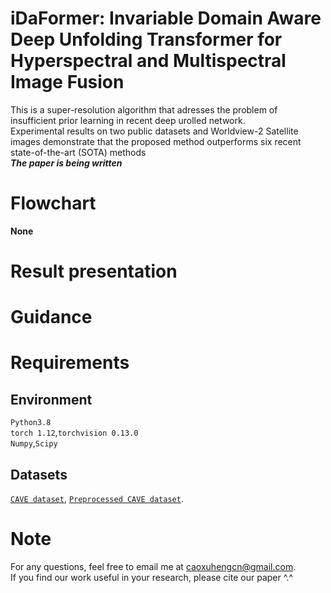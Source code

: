 # iDaFormer: Invariable Domain Aware Deep Unfolding Transformer for Hyperspectral and Multispectral Image Fusion
This is a super-resolution algorithm that adresses the problem of insufficient prior learning in recent deep urolled network.  
Experimental results on two public datasets and Worldview-2 Satellite images demonstrate that the proposed method outperforms six recent state-of-the-art (SOTA) methods  
***The paper is being written***  
# Flowchart
**None**
# Result presentation


# Guidance

# Requirements
## Environment
`Python3.8`  
`torch 1.12`,`torchvision 0.13.0`  
`Numpy`,`Scipy`  
## Datasets
[`CAVE dataset`](https://www1.cs.columbia.edu/CAVE/databases/multispectral/), 
 [`Preprocessed CAVE dataset`](https://aistudio.baidu.com/aistudio/datasetdetail/147509).
# Note
For any questions, feel free to email me at caoxuhengcn@gmail.com.  
If you find our work useful in your research, please cite our paper ^.^

